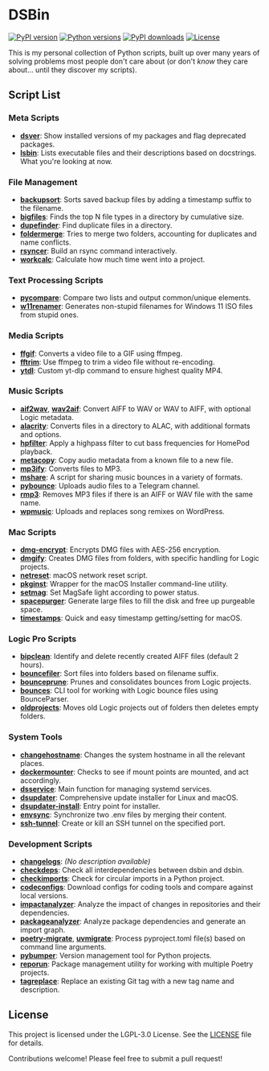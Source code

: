 # DSBin

[![PyPI version](https://img.shields.io/pypi/v/dsbin.svg)](https://pypi.org/project/dsbin/)
[![Python versions](https://img.shields.io/pypi/pyversions/dsbin.svg)](https://pypi.org/project/dsbin/)
[![PyPI downloads](https://img.shields.io/pypi/dm/dsbin.svg)](https://pypi.org/project/dsbin/)
[![License](https://img.shields.io/pypi/l/dsbin.svg)](https://github.com/dannystewart/dsbin/blob/main/LICENSE)

This is my personal collection of Python scripts, built up over many years of solving problems most people don't care about (or don't *know* they care about… until they discover my scripts).

## Script List

### Meta Scripts

- [**dsver**](https://github.com/dannystewart/dsbin/blob/main/src/dsbin/dsver.py): Show installed versions of my packages and flag deprecated packages.
- [**lsbin**](https://github.com/dannystewart/dsbin/blob/main/src/dsbin/lsbin.py): Lists executable files and their descriptions based on docstrings. What you're looking at now.

### File Management

- [**backupsort**](https://github.com/dannystewart/dsbin/blob/main/src/dsbin/files/backupsort.py): Sorts saved backup files by adding a timestamp suffix to the filename.
- [**bigfiles**](https://github.com/dannystewart/dsbin/blob/main/src/dsbin/files/bigfiles.py): Finds the top N file types in a directory by cumulative size.
- [**dupefinder**](https://github.com/dannystewart/dsbin/blob/main/src/dsbin/files/dupefinder.py): Find duplicate files in a directory.
- [**foldermerge**](https://github.com/dannystewart/dsbin/blob/main/src/dsbin/files/foldermerge.py): Tries to merge two folders, accounting for duplicates and name conflicts.
- [**rsyncer**](https://github.com/dannystewart/dsbin/blob/main/src/dsbin/files/rsyncer.py): Build an rsync command interactively.
- [**workcalc**](https://github.com/dannystewart/dsbin/blob/main/src/dsbin/workcalc/main.py): Calculate how much time went into a project.

### Text Processing Scripts

- [**pycompare**](https://github.com/dannystewart/dsbin/blob/main/src/dsbin/text/pycompare.py): Compare two lists and output common/unique elements.
- [**w11renamer**](https://github.com/dannystewart/dsbin/blob/main/src/dsbin/text/w11renamer.py): Generates non-stupid filenames for Windows 11 ISO files from stupid ones.

### Media Scripts

- [**ffgif**](https://github.com/dannystewart/dsbin/blob/main/src/dsbin/media/ffgif.py): Converts a video file to a GIF using ffmpeg.
- [**fftrim**](https://github.com/dannystewart/dsbin/blob/main/src/dsbin/media/fftrim.py): Use ffmpeg to trim a video file without re-encoding.
- [**ytdl**](https://github.com/dannystewart/dsbin/blob/main/src/dsbin/media/ytdl.py): Custom yt-dlp command to ensure highest quality MP4.

### Music Scripts

- [**aif2wav**](https://github.com/dannystewart/dsbin/blob/main/src/dsbin/music/awa.py), [**wav2aif**](https://github.com/dannystewart/dsbin/blob/main/src/dsbin/music/awa.py): Convert AIFF to WAV or WAV to AIFF, with optional Logic metadata.
- [**alacrity**](https://github.com/dannystewart/dsbin/blob/main/src/dsbin/music/alacrity.py): Converts files in a directory to ALAC, with additional formats and options.
- [**hpfilter**](https://github.com/dannystewart/dsbin/blob/main/src/dsbin/music/hpfilter.py): Apply a highpass filter to cut bass frequencies for HomePod playback.
- [**metacopy**](https://github.com/dannystewart/dsbin/blob/main/src/dsbin/music/metacopy.py): Copy audio metadata from a known file to a new file.
- [**mp3ify**](https://github.com/dannystewart/dsbin/blob/main/src/dsbin/music/mp3ify.py): Converts files to MP3.
- [**mshare**](https://github.com/dannystewart/dsbin/blob/main/src/dsbin/music/mshare.py): A script for sharing music bounces in a variety of formats.
- [**pybounce**](https://github.com/dannystewart/dsbin/blob/main/src/dsbin/pybounce/main.py): Uploads audio files to a Telegram channel.
- [**rmp3**](https://github.com/dannystewart/dsbin/blob/main/src/dsbin/music/rmp3.py): Removes MP3 files if there is an AIFF or WAV file with the same name.
- [**wpmusic**](https://github.com/dannystewart/dsbin/blob/main/src/dsbin/wpmusic/main.py): Uploads and replaces song remixes on WordPress.

### Mac Scripts

- [**dmg-encrypt**](https://github.com/dannystewart/dsbin/blob/main/src/dsbin/mac/dmg_encrypt.py): Encrypts DMG files with AES-256 encryption.
- [**dmgify**](https://github.com/dannystewart/dsbin/blob/main/src/dsbin/mac/dmgify.py): Creates DMG files from folders, with specific handling for Logic projects.
- [**netreset**](https://github.com/dannystewart/dsbin/blob/main/src/dsbin/mac/netreset.py): macOS network reset script.
- [**pkginst**](https://github.com/dannystewart/dsbin/blob/main/src/dsbin/mac/pkginst.py): Wrapper for the macOS Installer command-line utility.
- [**setmag**](https://github.com/dannystewart/dsbin/blob/main/src/dsbin/mac/setmag.py): Set MagSafe light according to power status.
- [**spacepurger**](https://github.com/dannystewart/dsbin/blob/main/src/dsbin/mac/spacepurger.py): Generate large files to fill the disk and free up purgeable space.
- [**timestamps**](https://github.com/dannystewart/dsbin/blob/main/src/dsbin/mac/timestamps.py): Quick and easy timestamp getting/setting for macOS.

### Logic Pro Scripts

- [**bipclean**](https://github.com/dannystewart/dsbin/blob/main/src/dsbin/logic/bipclean.py): Identify and delete recently created AIFF files (default 2 hours).
- [**bouncefiler**](https://github.com/dannystewart/dsbin/blob/main/src/dsbin/logic/bouncefiler.py): Sort files into folders based on filename suffix.
- [**bounceprune**](https://github.com/dannystewart/dsbin/blob/main/src/dsbin/logic/bounceprune.py): Prunes and consolidates bounces from Logic projects.
- [**bounces**](https://github.com/dannystewart/dsbin/blob/main/src/dsbin/logic/bounces.py): CLI tool for working with Logic bounce files using BounceParser.
- [**oldprojects**](https://github.com/dannystewart/dsbin/blob/main/src/dsbin/logic/oldprojects.py): Moves old Logic projects out of folders then deletes empty folders.

### System Tools

- [**changehostname**](https://github.com/dannystewart/dsbin/blob/main/src/dsbin/tools/changehostname.py): Changes the system hostname in all the relevant places.
- [**dockermounter**](https://github.com/dannystewart/dsbin/blob/main/src/dsbin/tools/dockermounter.py): Checks to see if mount points are mounted, and act accordingly.
- [**dsservice**](https://github.com/dannystewart/dsbin/blob/main/src/dsbin/tools/dsservice.py): Main function for managing systemd services.
- [**dsupdater**](https://github.com/dannystewart/dsbin/blob/main/src/dsbin/updater/updater.py): Comprehensive update installer for Linux and macOS.
- [**dsupdater-install**](https://github.com/dannystewart/dsbin/blob/main/src/dsbin/updater/install.py): Entry point for installer.
- [**envsync**](https://github.com/dannystewart/dsbin/blob/main/src/dsbin/tools/envsync.py): Synchronize two .env files by merging their content.
- [**ssh-tunnel**](https://github.com/dannystewart/dsbin/blob/main/src/dsbin/tools/ssh_tunnel.py): Create or kill an SSH tunnel on the specified port.

### Development Scripts

- [**changelogs**](https://github.com/dannystewart/dsbin/blob/main/src/dsbin/dev/update_changelog.py): *(No description available)*
- [**checkdeps**](https://github.com/dannystewart/dsbin/blob/main/src/dsbin/dev/check_dependencies.py): Check all interdependencies between dsbin and dsbin.
- [**checkimports**](https://github.com/dannystewart/dsbin/blob/main/src/dsbin/dev/check_imports.py): Check for circular imports in a Python project.
- [**codeconfigs**](https://github.com/dannystewart/dsbin/blob/main/src/dsbin/dev/code_configs/code_configs.py): Download configs for coding tools and compare against local versions.
- [**impactanalyzer**](https://github.com/dannystewart/dsbin/blob/main/src/dsbin/dev/impact_analyzer.py): Analyze the impact of changes in repositories and their dependencies.
- [**packageanalyzer**](https://github.com/dannystewart/dsbin/blob/main/src/dsbin/dev/package_analyzer.py): Analyze package dependencies and generate an import graph.
- [**poetry-migrate**](https://github.com/dannystewart/dsbin/blob/main/src/dsbin/dev/poetry_migrate.py), [**uvmigrate**](https://github.com/dannystewart/dsbin/blob/main/src/dsbin/dev/uvmigrate.py): Process pyproject.toml file(s) based on command line arguments.
- [**pybumper**](https://github.com/dannystewart/dsbin/blob/main/src/dsbin/pybumper/main.py): Version management tool for Python projects.
- [**reporun**](https://github.com/dannystewart/dsbin/blob/main/src/dsbin/dev/reporun.py): Package management utility for working with multiple Poetry projects.
- [**tagreplace**](https://github.com/dannystewart/dsbin/blob/main/src/dsbin/dev/tag_replace.py): Replace an existing Git tag with a new tag name and description.

## License

This project is licensed under the LGPL-3.0 License. See the [LICENSE](https://github.com/dannystewart/dsbin/blob/main/LICENSE) file for details.

Contributions welcome! Please feel free to submit a pull request!
